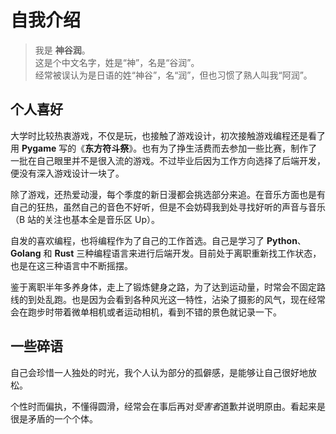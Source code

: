 # 自我介绍

> 我是 **神谷润**。  
> 这是个中文名字，姓是“神”，名是“谷润”。  
> 经常被误认为是日语的姓“神谷”，名“润”，但也习惯了熟人叫我“阿润”。

## 个人喜好

大学时比较热衷游戏，不仅是玩，也接触了游戏设计，初次接触游戏编程还是看了用 **Pygame** 写的《**东方符斗祭**》。也有为了挣生活费而去参加一些比赛，制作了一批在自己眼里并不是很入流的游戏。不过毕业后因为工作方向选择了后端开发，便没有深入游戏设计一块了。

除了游戏，还热爱动漫，每个季度的新日漫都会挑选部分来追。在音乐方面也是有自己的狂热，虽然自己的音色不好听，但是不会妨碍我到处寻找好听的声音与音乐（B 站的关注也基本全是音乐区 Up）。

自发的喜欢编程，也将编程作为了自己的工作首选。自己是学习了 **Python**、**Golang** 和 **Rust** 三种编程语言来进行后端开发。目前处于离职重新找工作状态，也是在这三种语言中不断摇摆。

鉴于离职半年多养身体，走上了锻炼健身之路，为了达到运动量，时常会不固定路线的到处乱跑。也是因为会看到各种风光这一特性，沾染了摄影的风气，现在经常会在跑步时带着微单相机或者运动相机，看到不错的景色就记录一下。

## 一些碎语

自己会珍惜一人独处的时光，我个人认为部分的孤僻感，是能够让自己很好地放松。

个性时而偏执，不懂得圆滑，经常会在事后再对*受害者*道歉并说明原由。看起来是很是矛盾的一个个体。
